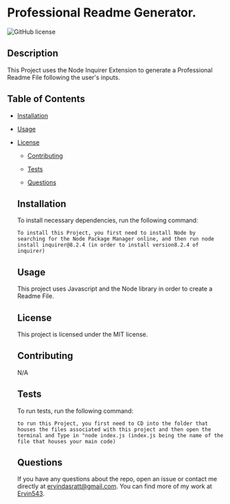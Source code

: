 # Professional Readme Generator.
  ![GitHub license](https://img.shields.io/badge/license-MIT-blue.svg)
  
  ## Description
  
  This Project uses the Node Inquirer Extension to generate a Professional Readme File following the user's inputs.
  
  ## Table of Contents 
  
  * [Installation](#installation)
  
  * [Usage](#usage)
  
* [License](#license)

  * [Contributing](#contributing)
  
  * [Tests](#tests)
  
  * [Questions](#questions)
  
  ## Installation
  
  To install necessary dependencies, run the following command:
  
  ```
  To install this Project, you first need to install Node by searching for the Node Package Manager online, and then run node install inquirer@8.2.4 (in order to install version8.2.4 of inquirer)
  ```
  
  ## Usage
  
  This project uses Javascript and the Node library in order to create a Readme File.
  
  ## License
  
  This project is licensed under the MIT license.
    
  ## Contributing
  
  N/A
  
  ## Tests
  
  To run tests, run the following command:
  
  ```
  to run this Project, you first need to CD into the folder that houses the files associated with this project and then open the terminal and Type in "node index.js (index.js being the name of the file that houses your main code)
  ```
  
  ## Questions
  
  If you have any questions about the repo, open an issue or contact me directly at ervindasratt@gmail.com. You can find more of my work at [Ervin543](https://github.com/Ervin543/).
  
  